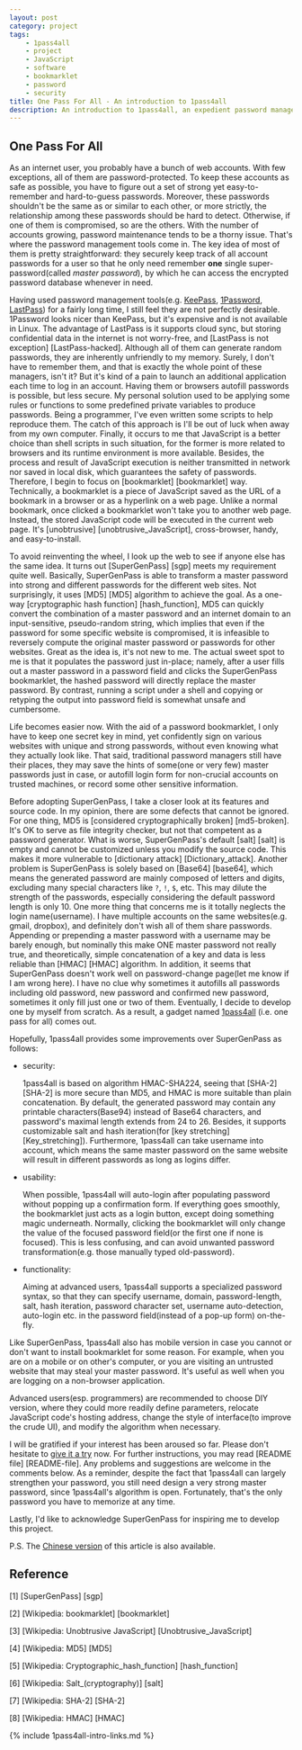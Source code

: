 ```yaml
---
layout: post
category: project
tags:
    - 1pass4all
    - project
    - JavaScript
    - software
    - bookmarklet
    - password
    - security
title: One Pass For All - An introduction to 1pass4all
description: An introduction to 1pass4all, an expedient password management tool
---
```


One Pass For All
----------------

As an internet user, you probably have a bunch of web accounts.
With few exceptions, all of them are password-protected. 
To keep these accounts as safe as possible, you have to figure out
a set of strong yet easy-to-remember and hard-to-guess passwords. Moreover,
these passwords shouldn't be the same as or similar to each other, or
more strictly, the relationship among these passwords should be hard to detect.
Otherwise, if one of them is compromised, so are the others. With the 
number of accounts growing, password maintenance tends to be a thorny issue.
That's where the password management tools come in. The key idea of most of
them is pretty straightforward: they securely keep track of all account
passwords for a user so that he only need remember **one** single
super-password(called *master password*), by which he can access the encrypted
password database whenever in need.

Having used password management tools(e.g. [KeePass](http://keepass.info/), 
[1Password](https://agilebits.com/onepassword), [LastPass](https://lastpass.com/))
for a fairly long time, I still feel they are not perfectly desirable.
1Password looks nicer than KeePass, but it's expensive and is not available in
Linux. The advantage of LastPass is it supports cloud sync, but storing
confidential data in the internet is not worry-free, and 
[LastPass is not exception] [LastPass-hacked].
Although all of them can generate random passwords, they are inherently
unfriendly to my memory. Surely, I don't have to remember them, and that is
exactly the whole point of these managers, isn't it? But it's kind of a pain
to launch an additional application each time to log in an account.
Having them or browsers autofill passwords is possible, but less secure.
My personal solution used to be applying some rules or functions to some
predefined private variables to produce passwords.
Being a programmer, I've even written some scripts to help reproduce them.
The catch of this approach is I'll be out of luck when away from my own
computer. Finally, it occurs to me that JavaScript is a better choice than
shell scripts in such situation, for the former is more related to browsers
and its runtime environment is more available. Besides, the process and
result of JavaScript execution is neither transmitted in network nor saved
in local disk, which guarantees the safety of passwords.
Therefore, I begin to focus on [bookmarklet] [bookmarklet] way.
Technically, a bookmarklet is a piece of JavaScript saved as the URL of a 
bookmark in a browser or as a hyperlink on a web page. Unlike a normal
bookmark, once clicked a bookmarklet won't take you to another web page.
Instead, the stored JavaScript code will be executed in the current web page.
It's [unobtrusive] [unobtrusive_JavaScript], cross-browser, handy, and easy-to-install.

To avoid reinventing the wheel, I look up the web to see if anyone else has
the same idea. It turns out [SuperGenPass] [sgp]
meets my requirement quite well. Basically, SuperGenPass is able to transform a
master password into strong and different passwords for the different web sites.
Not surprisingly, it uses [MD5] [MD5] algorithm to achieve the goal. As a one-way
[cryptographic hash function] [hash_function], MD5 can quickly convert the
combination of a master password and an internet domain
to an input-sensitive, pseudo-random string, which implies that even if the
password for some specific website is compromised, it is infeasible to reversely
compute the original master password or passwords for other websites.
Great as the idea is, it's not new to me. The actual sweet spot to me is that it 
populates the password just in-place; namely, after a user fills out a master
password in a password field and clicks the SuperGenPass bookmarklet,
the hashed password will directly replace the master password.
By contrast, running a script under a shell and copying or retyping the output
into password field is somewhat unsafe and cumbersome.

Life becomes easier now. With the aid of a password bookmarklet, I only have to
keep one secret key in mind, yet confidently sign on various websites with
unique and strong passwords, without even knowing what they actually look like.
That said, traditional password managers still have their places, they may
save the hints of some(one or very few) master passwords just in case,
or autofill login form for non-crucial accounts on trusted machines,
or record some other sensitive information.

Before adopting SuperGenPass, I take a closer look at its features and source
code. In my opinion, there are some defects that cannot be ignored.
For one thing, MD5 is [considered cryptographically broken] [md5-broken].
It's OK to serve as file integrity checker, but not that competent as a password
generator. What is worse, SuperGenPass's default 
[salt] [salt] is empty and cannot
be customized unless you modify the source code. This makes it more vulnerable
to [dictionary attack] [Dictionary_attack]. Another problem is SuperGenPass is
solely based on [Base64] [base64], which means the generated
password are mainly composed of letters and digits, excluding many special
characters like `?`, `!`, `$`, etc. This may dilute the strength of the 
passwords, especially considering the default password length is only 10.
One more thing that concerns me is it totally neglects the login name(username).
I have multiple accounts on the same websites(e.g. gmail, dropbox), and
definitely don't wish all of them share passwords. Appending or prepending
a master password with a username may be barely enough, but nominally 
this make ONE master password not really true, and theoretically,
simple concatenation of a key and data is less reliable than
[HMAC] [HMAC] algorithm. In addition, it seems that SuperGenPass doesn't work
well on password-change page(let me know if I am wrong here). I have no clue
why sometimes it autofills all passwords including old password, new password
and confirmed new password, sometimes it only fill just one or two of them.
Eventually, I decide to develop one by myself from scratch. As a result, a
gadget named [1pass4all]({{site.url}}/1pass4all/) (i.e. one pass for all)
comes out.

Hopefully, 1pass4all provides some improvements over SuperGenPass as follows:

* security:

  1pass4all is based on algorithm HMAC-SHA224, seeing that [SHA-2] [SHA-2] is
  more secure than MD5, and HMAC is more suitable than plain concatenation. 
  By default, the generated password may contain any printable characters(Base94)
  instead of Base64 characters, and password's maximal length extends from 24
  to 26. Besides, it supports customizable salt and hash iteration(for
  [key stretching] [Key_stretching]).
  Furthermore, 1pass4all can take username into account, which means the same
  master password on the same website will result in different passwords
  as long as logins differ.

* usability:
 
  When possible, 1pass4all will auto-login after populating password
  without popping up a confirmation form. If everything goes smoothly,
  the bookmarklet just acts as a login button, except doing something magic underneath.
  Normally, clicking the bookmarklet will only change the value of the focused
  password field(or the first one if none is focused). This is less confusing, 
  and can avoid unwanted password transformation(e.g. those manually typed
  old-password).

* functionality:

  Aiming at advanced users, 1pass4all supports a specialized password syntax,
  so that they can specify username, domain, password-length, salt, hash
  iteration, password character set, username auto-detection, auto-login etc.
  in the password field(instead of a pop-up form) on-the-fly.

Like SuperGenPass, 1pass4all also has mobile version in case you cannot 
or don't want to install bookmarklet for some reason. For example, when you are
on a mobile or on other's computer, or you are visiting an untrusted website
that may steal your master password. It's useful as well when you are logging
on a non-browser application.

Advanced users(esp. programmers) are recommended to choose DIY version, where
they could more readily define parameters, relocate JavaScript code's hosting
address, change the style of interface(to improve the crude UI), 
and modify the algorithm when necessary.

I will be gratified if your interest has been aroused so far. Please don't
hesitate to [give it a try]({{site.url}}/1pass4all/archive/install.html) now.
For further instructions, you may read [README file] [README-file].
Any problems and suggestions are welcome in the comments below.
As a reminder, despite the fact that 1pass4all can largely strengthen your
password, you still need design a very strong master password, since 1pass4all's
algorithm is open. Fortunately, that's the only password you have to memorize
at any time.

Lastly,  I'd like to acknowledge SuperGenPass for inspiring me to develop
this project.

P.S. The [Chinese version]({{site.url}}/2012/02/26/one-pass-for-all-intro_CN/)
of this article is also available. 

Reference
---------

[1] [SuperGenPass] [sgp]

[2] [Wikipedia: bookmarklet] [bookmarklet]

[3] [Wikipedia: Unobtrusive JavaScript] [Unobtrusive_JavaScript]

[4] [Wikipedia: MD5] [MD5]

[5] [Wikipedia: Cryptographic_hash_function] [hash_function]

[6] [Wikipedia: Salt_(cryptography)] [salt]

[7] [Wikipedia: SHA-2] [SHA-2]

[8] [Wikipedia: HMAC] [HMAC]

{% include 1pass4all-intro-links.md %}
